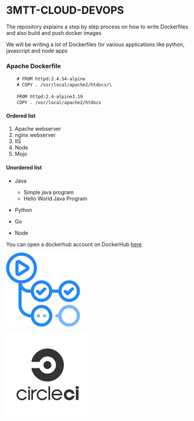 # 3MTT-CLOUD-DEVOPS

The repository explains a step by step process on how to write Dockerfiles and also build and push docker images

We will be writing a lot of Dockerfiles for various applications like python, javascript and node apps

### Apache Dockerfile

        # FROM httpd:2.4.54-alpine
        # COPY . /usr/local/apache2/htdocs/\

        FROM httpd:2.4-alpine3.19
        COPY . /usr/local/apache2/htdocs

#### Ordered list
1. Apache webserver
2. nginx webserver
3. IIS
4. Node
5. Mojo

#### Unordered list
* Java

    * Simple java program
    * Hello World Java Program 
* Python
* Go
* Node

You can open a dockerhub account on DockerHub [here](https://hub.docker.com/)

![Github actions](./images/github-actions.png)

![](./images/circleci.png)
